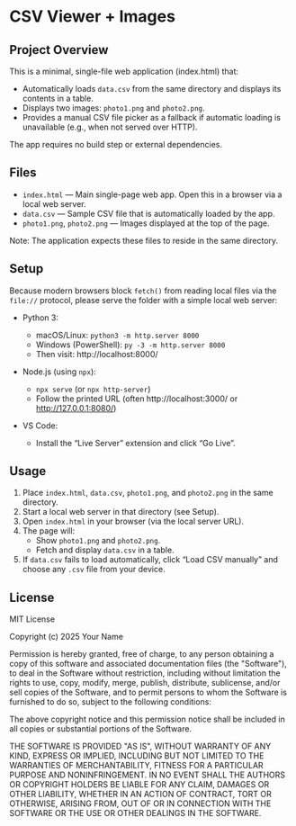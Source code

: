 # CSV Viewer + Images

## Project Overview
This is a minimal, single-file web application (index.html) that:
- Automatically loads `data.csv` from the same directory and displays its contents in a table.
- Displays two images: `photo1.png` and `photo2.png`.
- Provides a manual CSV file picker as a fallback if automatic loading is unavailable (e.g., when not served over HTTP).

The app requires no build step or external dependencies.

## Files
- `index.html` — Main single-page web app. Open this in a browser via a local web server.
- `data.csv` — Sample CSV file that is automatically loaded by the app.
- `photo1.png`, `photo2.png` — Images displayed at the top of the page.

Note: The application expects these files to reside in the same directory.

## Setup
Because modern browsers block `fetch()` from reading local files via the `file://` protocol, please serve the folder with a simple local web server:

- Python 3:
  - macOS/Linux: `python3 -m http.server 8000`
  - Windows (PowerShell): `py -3 -m http.server 8000`
  - Then visit: http://localhost:8000/

- Node.js (using `npx`):
  - `npx serve` (or `npx http-server`)
  - Follow the printed URL (often http://localhost:3000/ or http://127.0.0.1:8080/)

- VS Code:
  - Install the “Live Server” extension and click “Go Live”.

## Usage
1. Place `index.html`, `data.csv`, `photo1.png`, and `photo2.png` in the same directory.
2. Start a local web server in that directory (see Setup).
3. Open `index.html` in your browser (via the local server URL).
4. The page will:
   - Show `photo1.png` and `photo2.png`.
   - Fetch and display `data.csv` in a table.
5. If `data.csv` fails to load automatically, click “Load CSV manually” and choose any `.csv` file from your device.

## License
MIT License

Copyright (c) 2025 Your Name

Permission is hereby granted, free of charge, to any person obtaining a copy of this software and associated documentation files (the "Software"), to deal in the Software without restriction, including without limitation the rights to use, copy, modify, merge, publish, distribute, sublicense, and/or sell copies of the Software, and to permit persons to whom the Software is furnished to do so, subject to the following conditions:

The above copyright notice and this permission notice shall be included in all copies or substantial portions of the Software.

THE SOFTWARE IS PROVIDED "AS IS", WITHOUT WARRANTY OF ANY KIND, EXPRESS OR IMPLIED, INCLUDING BUT NOT LIMITED TO THE WARRANTIES OF MERCHANTABILITY, FITNESS FOR A PARTICULAR PURPOSE AND NONINFRINGEMENT. IN NO EVENT SHALL THE AUTHORS OR COPYRIGHT HOLDERS BE LIABLE FOR ANY CLAIM, DAMAGES OR OTHER LIABILITY, WHETHER IN AN ACTION OF CONTRACT, TORT OR OTHERWISE, ARISING FROM, OUT OF OR IN CONNECTION WITH THE SOFTWARE OR THE USE OR OTHER DEALINGS IN THE SOFTWARE.